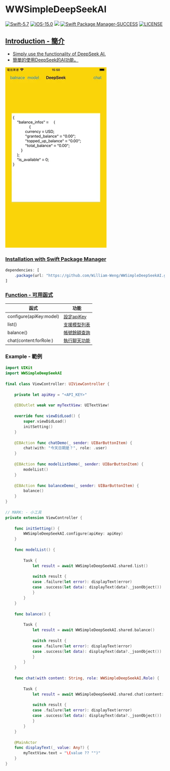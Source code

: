 # WWSimpleDeepSeekAI
[![Swift-5.7](https://img.shields.io/badge/Swift-5.7-orange.svg?style=flat)](https://developer.apple.com/swift/) [![iOS-15.0](https://img.shields.io/badge/iOS-15.0-pink.svg?style=flat)](https://developer.apple.com/swift/) ![](https://img.shields.io/github/v/tag/William-Weng/WWSimpleDeepSeekAI) [![Swift Package Manager-SUCCESS](https://img.shields.io/badge/Swift_Package_Manager-SUCCESS-blue.svg?style=flat)](https://developer.apple.com/swift/) [![LICENSE](https://img.shields.io/badge/LICENSE-MIT-yellow.svg?style=flat)](https://developer.apple.com/swift/)

## [Introduction - 簡介](https://swiftpackageindex.com/William-Weng)
- [Simply use the functionality of DeepSeek AI.](https://www.deepseek.com/)
- [簡單的使用DeepSeek的AI功能。](https://medium.com/@kellenjohn175/how-to-guides-ollama-輕鬆打造低成本-llm-api-入門-deepseek-fastapi-1ac13d614f76)

![](./Example.webp)

### [Installation with Swift Package Manager](https://medium.com/彼得潘的-swift-ios-app-開發問題解答集/使用-spm-安裝第三方套件-xcode-11-新功能-2c4ffcf85b4b)
```js
dependencies: [
    .package(url: "https://github.com/William-Weng/WWSimpleDeepSeekAI.git", .upToNextMajor(from: "0.1.1"))
]
```

### [Function - 可用函式](https://api-docs.deepseek.com/)
|函式|功能|
|-|-|
|configure(apiKey:model)|[設定apiKey](https://platform.deepseek.com/api_keys)|
|list()|[支援模型列表](https://api-docs.deepseek.com/zh-cn/api/list-models)|
|balance()|[帳號餘額查詢](https://api-docs.deepseek.com/zh-cn/api/get-user-balance)|
|chat(content:forRole:)|[執行聊天功能](https://api-docs.deepseek.com/zh-cn/api/create-chat-completion)|

### Example - 範例
```swift
import UIKit
import WWSimpleDeepSeekAI

final class ViewController: UIViewController {

    private let apiKey = "<API_KEY>"
    
    @IBOutlet weak var myTextView: UITextView!
    
    override func viewDidLoad() {
        super.viewDidLoad()
        initSetting()
    }
    
    @IBAction func chatDemo(_ sender: UIBarButtonItem) {
        chat(with: "今天日期是？", role: .user)
    }
    
    @IBAction func modelListDemo(_ sender: UIBarButtonItem) {
        modelList()
    }
    
    @IBAction func balanceDemo(_ sender: UIBarButtonItem) {
        balance()
    }
}

// MARK: - 小工具
private extension ViewController {
    
    func initSetting() {
        WWSimpleDeepSeekAI.configure(apiKey: apiKey)
    }
    
    func modelList() {
        
        Task {
            let result = await WWSimpleDeepSeekAI.shared.list()
            
            switch result {
            case .failure(let error): displayText(error)
            case .success(let data): displayText(data?._jsonObject())
            }
        }
    }
    
    func balance() {
        
        Task {
            let result = await WWSimpleDeepSeekAI.shared.balance()
            
            switch result {
            case .failure(let error): displayText(error)
            case .success(let data): displayText(data?._jsonObject())
            }
        }
    }

    func chat(with content: String, role: WWSimpleDeepSeekAI.Role) {
        
        Task {
            let result = await WWSimpleDeepSeekAI.shared.chat(content: content, forRole: role)
            
            switch result {
            case .failure(let error): displayText(error)
            case .success(let data): displayText(data?._jsonObject())
            }
        }
    }
    
    @MainActor
    func displayText(_ value: Any?) {
        myTextView.text = "\(value ?? "")"
    }
}
```
